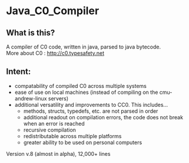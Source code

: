 Java_C0_Compiler
================

What is this?<br>
-----------------
A compiler of C0 code, written in java, parsed to java bytecode.<br>
More about C0 : http://c0.typesafety.net

Intent:<br>
-----------------
<ul>
    <li>compatability of compiled C0 across multiple systems<br>
    <li>ease of use on local machines (instead of compiling on the cmu-andrew-linux servers)<br>
    <li>additional versatility and improvements to CC0. This includes...<br>
    <ul>
        <li> methods, structs, typedefs, etc. are not parsed in order
        <li> additional readout on compilation errors, the code does not break when an error is reached
        <li> recursive compilation
        <li> redistributable across multiple platforms
        <li> greater ability to be used on personal computers
    </ul>
</ul>


Version v.8 (almost in alpha), 12,000+ lines

